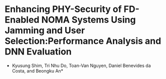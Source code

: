 # Enhancing PHY-Security of FD-Enabled NOMA Systems Using Jamming and User Selection:Performance Analysis and DNN Evaluation
* Kyusung Shim, Tri Nhu Do, Toan-Van Nguyen, Daniel Benevides da Costa, and Beongku An*
